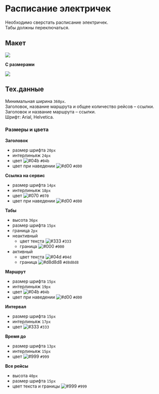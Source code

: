 # Расписание электричек

Необходимо сверстать расписание электричек.  
Табы должны переключаться.

## Макет

![](https://github.com/maxvipon/html-tasks/raw/master/rasp.png)

**С размерами**

![](https://github.com/maxvipon/html-tasks/raw/master/rasp_sizes.png)

## Тех.данные 

Минимальная ширина `360px`.  
Заголовок, название маршрута и общее количество рейсов – ссылки.  
Заголовок и название маршрута – ссылки.  
Шрифт: Arial, Helvetica.

### Размеры и цвета

**Заголовок**
- размер шрифта `20px`
- интерлиньяж `24px`
- цвет ![#04b](https://placehold.it/9/04b/000?text=+) `#04b`
- цвет при наведении ![#d00](https://placehold.it/9/d00/000?text=+) `#d00`

**Ссылка на сервис**
- размер шрифта `14px`
- интерлиньяж `18px`
- цвет ![#070](https://placehold.it/9/070/000?text=+) `#070`
- цвет при наведении ![#d00](https://placehold.it/9/d00/000?text=+) `#d00`

**Табы**
- высота `36px`
- размер шрифта `15px`
- граница `2px`
- неактивный
  - цвет текста ![#333](https://placehold.it/9/333/000?text=+) `#333`
  - граница ![#000](https://placehold.it/9/000/000?text=+) `#000`
- активный
  - цвет текста ![#04d](https://placehold.it/9/04d/000?text=+) `#04d`
  - граница ![#d8d8d8](https://placehold.it/9/d8d8d8/000?text=+) `#d8d8d8`

**Маршрут**
- размер шрифта `15px`
- интерлиньяж `19px`
- цвет ![#04b](https://placehold.it/9/04b/000?text=+) `#04b`
- цвет при наведении ![#d00](https://placehold.it/9/d00/000?text=+) `#d00`

**Интервал**
- размер шрифта `15px`
- интерлиньяж `17px`
- цвет ![#333](https://placehold.it/9/333/000?text=+) `#333`

**Время до**
- размер шрифта `13px`
- интерлиньяж `15px`
- цвет ![#999](https://placehold.it/9/999/000?text=+) `#999`

**Все рейсы**
- высота `40px`
- размер шрифта `15px`
- цвет текста и границы ![#999](https://placehold.it/9/999/000?text=+) `#999`
